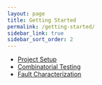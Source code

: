 ```yaml
---
layout: page
title: Getting Started
permalink: /getting-started/
sidebar_link: true
sidebar_sort_order: 2
---
```


* [Project Setup](project-setup)
* [Combinatorial Testing](combinatorial-testing)
* [Fault Characterization](fault-characterization)
